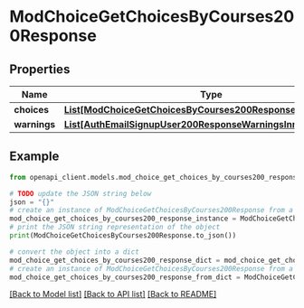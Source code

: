 # ModChoiceGetChoicesByCourses200Response


## Properties

Name | Type | Description | Notes
------------ | ------------- | ------------- | -------------
**choices** | [**List[ModChoiceGetChoicesByCourses200ResponseChoicesInner]**](ModChoiceGetChoicesByCourses200ResponseChoicesInner.md) |  | 
**warnings** | [**List[AuthEmailSignupUser200ResponseWarningsInner]**](AuthEmailSignupUser200ResponseWarningsInner.md) |  | [optional] 

## Example

```python
from openapi_client.models.mod_choice_get_choices_by_courses200_response import ModChoiceGetChoicesByCourses200Response

# TODO update the JSON string below
json = "{}"
# create an instance of ModChoiceGetChoicesByCourses200Response from a JSON string
mod_choice_get_choices_by_courses200_response_instance = ModChoiceGetChoicesByCourses200Response.from_json(json)
# print the JSON string representation of the object
print(ModChoiceGetChoicesByCourses200Response.to_json())

# convert the object into a dict
mod_choice_get_choices_by_courses200_response_dict = mod_choice_get_choices_by_courses200_response_instance.to_dict()
# create an instance of ModChoiceGetChoicesByCourses200Response from a dict
mod_choice_get_choices_by_courses200_response_from_dict = ModChoiceGetChoicesByCourses200Response.from_dict(mod_choice_get_choices_by_courses200_response_dict)
```
[[Back to Model list]](../README.md#documentation-for-models) [[Back to API list]](../README.md#documentation-for-api-endpoints) [[Back to README]](../README.md)


